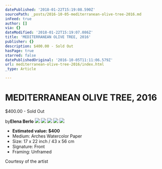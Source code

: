 ```yaml
---
datePublished: '2018-01-22T15:19:08.590Z'
sourcePath: _posts/2016-10-05-mediterranean-olive-tree-2016.md
inFeed: true
author: []
via: {}
dateModified: '2018-01-22T15:19:07.086Z'
title: 'MEDITERRANEAN OLIVE TREE, 2016'
publisher: {}
description: $400.00 - Sold Out
hasPage: true
starred: false
datePublishedOriginal: '2016-10-05T11:11:06.579Z'
url: mediterranean-olive-tree-2016/index.html
_type: Article

---
```

# **MEDITERRANEAN OLIVE TREE, 2016**

$400.00 - Sold Out

by**Elena Berlo**
![](https://the-grid-user-content.s3-us-west-2.amazonaws.com/dd118093-eccd-49db-a407-02322a5f588d.jpg)
![](https://the-grid-user-content.s3-us-west-2.amazonaws.com/aebc210e-e42d-4b37-a059-14f7b1b1c98d.jpg)
![](https://the-grid-user-content.s3-us-west-2.amazonaws.com/752c2181-eadd-4671-a21b-fc0ad3c5ebe1.jpg)
![](https://the-grid-user-content.s3-us-west-2.amazonaws.com/eac62604-9676-4ef9-8104-99fb5968c2f3.jpg)
![](https://the-grid-user-content.s3-us-west-2.amazonaws.com/f3dc3fa8-f881-40d5-8be6-94fed16c154b.jpg)

* **Estimated value: $400**
* Medium: Arches Watercolor Paper
* Size: 17 x 22 inch / 43 x 56 cm
* Signature: Front
* Framing: Unframed

Courtesy of the artist